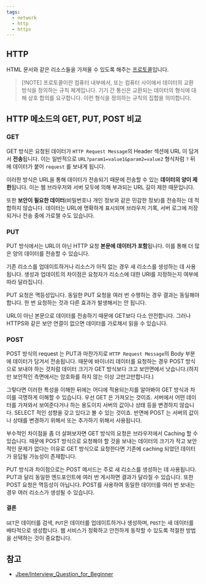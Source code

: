 ```yaml
---
tags:
  - network
  - http
  - https
---
```

## HTTP
HTML 문서와 같은 리소스들을 가져올 수 있도록 해주는 [프로토콜](https://developer.mozilla.org/ko/docs/Glossary/Protocol)입니다.

> [!NOTE] 프로토콜이란
> 컴퓨터 내부에서, 또는 컴퓨터 사이에서 데이터의 교환 방식을 정의하는 규칙 체계입니다. 기기 간 통신은 교환되는 데이터의 형식에 대해 상호 합의를 요구합니다. 이런 형식을 정의하는 규칙의 집합을 의미합니다.
## HTTP 메소드의 GET, PUT, POST 비교
### GET
GET 방식은 요청된 데이터가 `HTTP Request Message`의 Header 섹션에 URL 이 담겨서 **전송**됩니다. 이는 일반적으로 `URL?param1=value1&param2=value2` 형식처럼 `?` 뒤에 데이터가 붙어 `request` 를 보내게 됩니다. 

이러한 방식은 URL을 통해 데이터가 전송되기 때문에 전송할 수 있는 **데이터의 양이 제한**됩니다. 이는 웹 브라우저와 서버 모두에 의해 부과되는 URL 길이 제한 때문입니다. 

또한 **보안이 필요한 데이터**(비밀번호나 개인 정보와 같은 민감한 정보)를 전송하는 데 적합하지 않습니다. 데이터는 URL에 명확하게 표시되며 브라우저 기록, 서버 로그에 저장되거나 전송 중에 가로챌 수도 있습니다.
### PUT
PUT 방식에서는 URL이 아닌 HTTP 요청 **본문에 데이터가 포함**됩니다. 이를 통해 더 많은 양의 데이터를 전송할 수 있습니다. 

기존 리소스를 업데이트하거나 리소스가 아직 없는 경우 새 리소스를 생성하는 데 사용됩니다. 생성과 업데이트의 차이점은 요청자가 리소스에 대한 URI를 지정하는지 여부에 따라 달라집니다.

PUT 요청은 멱등성입니다. 동일한 PUT 요청을 여러 번 수행하는 경우 결과는 동일해야 합니다. 한 번 요청하는 것과 다른 효과가 발생해서는 안 됩니다.

URL이 아닌 본문으로 데이터를 전송하기 때문에 GET보다 다소 안전합니다. 그러나 HTTPS와 같은 보안 연결이 없으면 데이터를 가로채서 읽을 수 있습니다.
### POST
POST 방식의 request 는 PUT과 마찬가지로 `HTTP Request Message`의 Body 부분에 데이터가 담겨서 전송됩니다. 때문에 바이너리 데이터를 요청하는 경우 POST 방식으로 보내야 하는 것처럼 데이터 크기가 GET 방식보다 크고 보안면에서 낫습니다.(하지만 보안적인 측면에서는 암호화를 하지 않는 이상 고만고만합니다.)

그렇다면 이러한 특성을 이해한 뒤에는 어디에 적용되는지를 알아봐야 GET 방식과 차이를 극명하게 이해할 수 있습니다. 우선 GET 은 가져오는 것이죠. 서버에서 어떤 데이터를 가져와서 보여준다거나 하는 용도이지 서버의 값이나 상태 등을 변경하지 않습니다. SELECT 적인 성향을 갖고 있다고 볼 수 있는 것이죠. 반면에 POST 는 서버의 값이나 상태를 변경하기 위해서 또는 추가하기 위해서 사용됩니다.

부수적인 차이점을 좀 더 살펴보자면 GET 방식의 요청은 브라우저에서 Caching 할 수 있습니다. 때문에 POST 방식으로 요청해야 할 것을 보내는 데이터의 크기가 작고 보안적인 문제가 없다는 이유로 GET 방식으로 요청한다면 기존에 caching 되었던 데이터가 응답될 가능성이 존재합니다.

PUT 방식과 차이점으로는 POST 메서드는 주로 새 리소스를 생성하는 데 사용됩니다. PUT과 달리 동일한 엔드포인트에 여러 번 게시하면 결과가 달라질 수 있습니다. 또한 POST 요청은 멱등성이 아닙니다. POST를 사용하여 동일한 데이터를 여러 번 보내는 경우 여러 리소스가 생성될 수 있습니다.

#### 결론
`GET`은 데이터를 검색, `PUT`은 데이터를 업데이트하거나 생성하며, `POST`는 새 데이터를 배타적으로 생성합니다. 웹 서비스가 정확하고 안전하게 동작할 수 있도록 적절한 방법을 선택하는 것이 중요합니다.
## 참고
- [Jbee/Interview_Question_for_Beginner](https://github.com/JaeYeopHan/Interview_Question_for_Beginner/blob/main/Network/README.md#http%EC%9D%98-get%EA%B3%BC-post-%EB%B9%84%EA%B5%90)